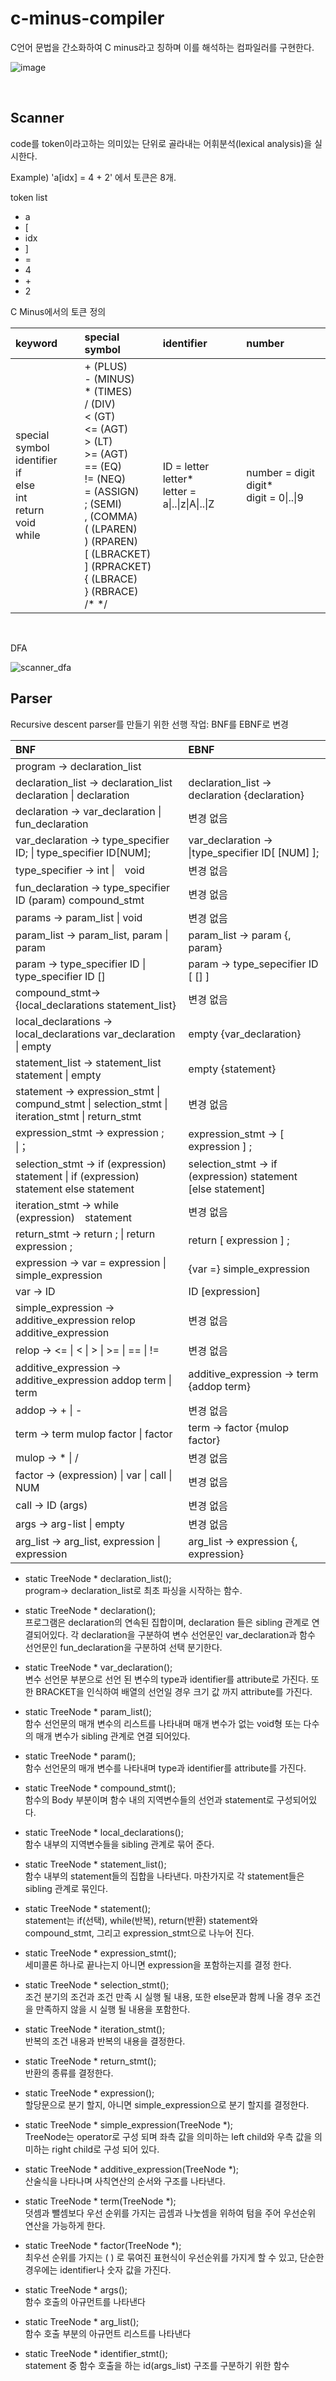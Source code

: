 # c-minus-compiler

C언어 문법을 간소화하여 C minus라고 칭하며 이를 해석하는 컴파일러를 구현한다.  

![image](https://user-images.githubusercontent.com/51525202/84584558-e321bb00-ae40-11ea-80a8-8a6cf88db86c.png)

<br/>

## Scanner  
code를 token이라고하는 의미있는 단위로 골라내는 어휘분석(lexical analysis)을 실시한다.

Example) 'a[idx] = 4 + 2' 에서 토큰은 8개.

token list  
- a
- [
- idx
- ]
- =
- 4
- \+
- 2

C Minus에서의 토큰 정의

|**keyword**|**special symbol**|**identifier**|**number**
|:--|:--|:--|:--|
|special symbol <br/> identifier <br/> if <br/> else <br/> int <br/> return <br/> void <br/> while|\+  (PLUS) <br/> - (MINUS) <br/> \*  (TIMES) <br/> / (DIV) <br/> <  (GT) <br/> <= (AGT) <br/> \>  (LT) <br/> >= (AGT) <br/> == (EQ)   <br/> != (NEQ) <br/> =  (ASSIGN) <br/> ; (SEMI) <br/> ,  (COMMA) <br/> (  (LPAREN) <br/> ) (RPAREN) <br/> [  (LBRACKET) <br/> ] (RPRACKET) <br/>{  (LBRACE) <br/> } (RBRACE)  <br/> /* */| ID = letter letter* <br/> letter = a\|..\|z\|A\|..\|Z | number = digit digit* <br/> digit = 0\|..\|9 |


<br/>

DFA

![scanner_dfa](https://user-images.githubusercontent.com/51525202/84584310-a0aaaf00-ae3d-11ea-8cc9-5f408c70f298.png)


## Parser 

Recursive descent parser를 만들기 위한 선행 작업: BNF를 EBNF로 변경  

|BNF|EBNF|
|:--|:--|
|program -> declaration_list||변경 없음|
|declaration_list -> declaration_list declaration \| declaration | declaration_list -> declaration {declaration} |
|declaration -> var_declaration \| fun_declaration |변경 없음|
|var_declaration -> type_specifier ID; \| type_specifier ID[NUM]; |var_declaration -> \|type_specifier ID[ [NUM] ]; |
|type_specifier -> int \|　void | 변경 없음 |
|fun_declaration -> type_specifier ID (param) compound_stmt | 변경 없음|
|params -> param_list \| void | 변경 없음|
|param_list -> param_list, param \| param | param_list -> param {, param} |
|param -> type_specifier ID \| type_specifier ID [] | param -> type_sepecifier ID [ [] ] |
|compound_stmt-> {local_declarations statement_list} | 변경 없음 |
|local_declarations -> local_declarations var_declaration \| empty |empty {var_declaration} |
|statement_list -> statement_list statement \| empty | empty {statement} |
|statement -> expression_stmt \| compund_stmt \| selection_stmt \| iteration_stmt \| return_stmt | 변경 없음 |
|expression_stmt -> expression ; \|； | expression_stmt -> [ expression ] ; |
|selection_stmt -> if (expression) statement \| if (expression) statement else statement | selection_stmt -> if (expression) statement [else statement]
|iteration_stmt -> while (expression)　statement|변경 없음|
|return_stmt -> return ; \| return expression ; | return [ expression ] ; |
|expression -> var = expression \| simple_expression | {var =} simple_expression |
|var -> ID | ID [expression] | var -> ID [ [expression] ] |
|simple_expression -> additive_expression relop additive_expression|변경 없음|
|relop -> <= \| < \| > \| >= \| == \| != | 변경 없음 |
|additive_expression -> additive_expression addop term \| term | additive_expression -> term {addop term} |
|addop -> + \| - | 변경 없음 |
|term -> term mulop factor \| factor|term -> factor {mulop factor}|
|mulop -> * \| / | 변경 없음 |
|factor -> (expression) \| var \| call \| NUM | 변경 없음 |
|call -> ID (args) | 변경 없음 |
|args -> arg-list \| empty | 변경 없음 |
|arg_list -> arg_list, expression \| expression | arg_list -> expression {, expression}|


- static TreeNode * declaration_list();  
program-> declaration_list로 최초 파싱을 시작하는 함수.

- static TreeNode * declaration();  
프로그램은 declaration의 연속된 집합이며, declaration 들은 sibling 관계로 연결되어있다. 각 declaration을 구분하여 변수 선언문인 var_declaration과 함수 선언문인 fun_declaration을 구분하여 선택 분기한다.

- static TreeNode * var_declaration();  
변수 선언문 부분으로 선언 된 변수의 type과 identifier를 attribute로 가진다. 또한 BRACKET을 인식하여 배열의 선언일 경우 크기 값 까지 attribute를 가진다.

- static TreeNode * param_list();   
함수 선언문의 매개 변수의 리스트를 나타내며 매개 변수가 없는 void형 또는 다수의 매개 변수가 sibling 관계로 연결 되어있다.

- static TreeNode * param();   
함수 선언문의 매개 변수를 나타내며 type과 identifier를 attribute를 가진다.

- static TreeNode * compound_stmt();    
함수의 Body 부분이며 함수 내의 지역변수들의 선언과 statement로 구성되어있다.

- static TreeNode * local_declarations();   
함수 내부의 지역변수들을 sibling 관계로 묶어 준다.

- static TreeNode * statement_list();   
함수 내부의 statement들의 집합을 나타낸다. 마찬가지로 각 statement들은 sibling 관계로 묶인다.

- static TreeNode * statement();   
statement는 if(선택), while(반복), return(반환) statement와 compound_stmt, 그리고 expression_stmt으로 나누어 진다.

- static TreeNode * expression_stmt();   
세미콜론 하나로 끝나는지 아니면 expression을 포함하는지를 결정 한다.

- static TreeNode * selection_stmt();   
조건 분기의 조건과 조건 만족 시 실행 될 내용, 또한 else문과 함께 나올 경우 조건을 만족하지 않을 시 실행 될 내용을 포함한다.

- static TreeNode * iteration_stmt();   
반복의 조건 내용과 반복의 내용을 결정한다.

- static TreeNode * return_stmt();   
반환의 종류를 결정한다.

- static TreeNode * expression();   
할당문으로 분기 할지,  아니면 simple_expression으로 분기 할지를 결정한다.

- static TreeNode * simple_expression(TreeNode *);   
TreeNode는 operator로 구성 되며 좌측 값을 의미하는 left child와 우측 값을 의미하는 right child로 구성 되어 있다.

- static TreeNode * additive_expression(TreeNode *);   
산술식을 나타나며 사칙연산의 순서와 구조를 나타낸다.

- static TreeNode * term(TreeNode *);   
덧셈과 뺄셈보다 우선 순위를 가지는 곱셈과 나눗셈을 위하여 텀을 주어 우선순위 연산을 가능하게 한다.

- static TreeNode * factor(TreeNode *);   
최우선 순위를 가지는 ( ) 로 묶여진 표현식이 우선순위를 가지게 할 수 있고, 단순한 경우에는 identifier나 숫자 값을 가진다.

- static TreeNode * args();   
함수 호출의 아규먼트를 나타낸다

- static TreeNode * arg_list();   
함수 호출 부분의 아규먼트 리스트를 나타낸다

- static TreeNode * identifier_stmt();   
statement 중 함수 호출을 하는 id(args_list) 구조를 구분하기 위한 함수
